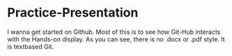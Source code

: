 # Practice-Presentation
I wanna get started on Github. 
Most of this is to see how Git-Hub interacts with the Hands-on display. 
As you can see, there is no .docx or .pdf style. It is textbased Git. 

